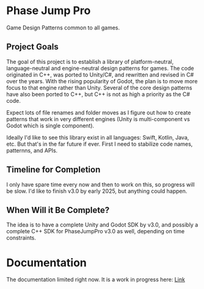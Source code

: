 # Phase Jump Pro
Game Design Patterns common to all games.

## Project Goals
The goal of this project is to establish a library of platform-neutral, language-neutral and engine-neutral design patterns for games. The code originated in C++, was ported to Unity/C#, and rewritten and revised in C# over the years. With the rising popularity of Godot, the plan is to move more focus to that engine rather than Unity. Several of the core design patterns have also been ported to C++, but C++ is not as high a priority as the C# code.

Expect lots of file renames and folder moves as I figure out how to create patterns that work in very different engines (Unity is multi-component vs Godot which is single component).

Ideally I'd like to see this library exist in all languages: Swift, Kotlin, Java, etc. But that's in the far future if ever. First I need to stabilize code names, patternns, and APIs.

## Timeline for Completion
I only have spare time every now and then to work on this, so progress will be slow. I'd like to finish v3.0 by early 2025, but anything could happen.

## When Will it Be Complete?
The idea is to have a complete Unity and Godot SDK by v3.0, and possibly a complete C++ SDK for PhaseJumpPro v3.0 as well, depending on time constraints.

# Documentation

The documentation limited right now. It is a work in progress here: [Link](https://coinbump.github.io/PhaseJumpPro/)
